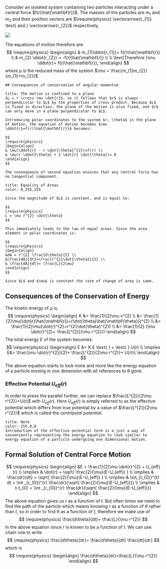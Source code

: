 Consider an isolated system containing two particles interacting under a central force $f(r)\hat{\mathbf{r}}$. The masses of the particles are $m_{1} \text{ and } m_{2}$ and their position vectors are $\require{physics} \vectorarrow{r_{1}} \text{ and } \vectorarrow{r_{2}}$ respectively.

![](https://i.imgur.com/JAjXvql.png)

The equations of motion therefore are:
$$
\require{physics}
\begin{align}
& m_{1}\ddot{r_{1}}= f(r)\hat{\mathbf{r}} \\
& m_{2} \ddot{r_{2}} = -f(r)\hat{\mathbf{r}} \\ \\
\text{Therefore }\mu \ddot{r}= f(r)\hat{\mathbf{r}},
\end{align}
$$
where $\mu$ is the reduced mass of the system $\mu = \frac{m_{1}m_{2}}{m_{1}+m_{2}}$

```ad-note
## Consequences of conservation of angular momentum
```


```ad-note
title: The motion is confined to a plane
$L = r \cross \mu \dot{r}$, so it follows that $r$ is always perpendicular to $L$ by the properties of cross product. Because $L$ is fixed in direction, the plane of the motion is also fixed, and $r$ can only move in a plane perpendicular to $L$.

Introducing polar coordinates to the system $r, \theta$ in the plane of motion, the equation of motion becomes $\mu \ddot{r}=f(r)\hat{\mathbf{r}}$ becomes:

$$
\require{physics}
\begin{align}
& \mu(\ddot{r} - r \dot{\theta}^{2})=f(r) \\
& \mu(r \ddot{\theta} + 2 \dot{r} \dot{\theta})= 0
\end{align}
$$

The consequence of second equation ensures that any central force has no tangential component.
```

```ad-note
title: Equality of Areas
color: 0,255,255

Since the magnitude of $L$ is constant, and is equal to:

$$
\require{physics}
L = \mu r^{2} \dot{\theta}
$$

This immediately leads to the law of equal areas. Since the area element in polar coordinates is:

$$
\require{physics}
\begin{align}
&dA = r^{2} \frac{d\theta}{2} \\
&\frac{dA}{dt}=\frac{r^{2}\dot{\theta}}{2} \\
& \frac{dA}{dt}= \frac{L}{2\mu}
\end{align}
$$

Since $L$ and $\mu$ is constant the rate of change of area is same.
```

## Consequences of the Conservation of Energy

The kinetic energy of $\mu$ is,
 $$
\require{physics}
\begin{align}
K &= \frac{1}{2}\mu v^{2} \\
&= \frac{1}{2}\mu(\dot{r}\hat{\mathbf{r}}+r\dot{\theta}\hat{\mathbf{\theta}})^{2} \\
&= \frac{1}{2}\mu(\dot{r}^{2}+r^{2}\dot{\theta}^{2}) \\
&= \frac{1}{2} (\mu \dot{r}^{2}+ \frac{L^{2}}{\mu r^{2}})
\end{align}
$$
The total energy $E$ of the system becomes:
$$
\require{physics}
\begin{align}
E &= K.E \text{ } + \text{ } U(r) \\
\implies E&= \frac{\mu \dot{r}^{2}}{2}+ \frac{L^{2}}{2\mu r^{2}}+ U(r)\\
\end{align}
$$
The above equation starts to look more and more like the energy equation of a particle moving in one dimension with all references to $\theta$ gone.

### Effective Potential $U_{eff}(r)$

In order to press the parallel further, we can replace $\frac{L^{2}}{2\mu r^{2}}+U(r)$ with $U_{eff}(r)$. Here $U_{eff}(r)$ is simply referred to as the effective potential which differs from true potential by a value of $\frac{L^{2}}{2\mu r^{2}}$ which is called the *centripetal potential*.

```ad-note
title: Note
color: 255,0,0
Introduction of the effective potential term is a just a way of conveniently representing the energy equation to look similar to energy equation of a particle undergoing one dimensional motion. 
```

## Formal Solution of Central Force Motion

$$
\require{physics}
\begin{align}
&E = \frac{1}{2}\mu \dot{r}^{2} + U_{eff}(r) \\
\implies & \dot{r} = \sqrt{ \frac{2}{\mu}(E-U_{eff}) } \\
\implies & \frac{dr}{dt} = \sqrt{ \frac{2}{\mu}(E-U_{eff}) }  \\
\implies & \int_{t_{0}}^{t} dt = \int _{r_{0}}^{r} \frac{dr}{\sqrt{ \frac{2}{\mu}(E-U_{eff})}} \\
\implies & t-t_{0} = \int _{r_{0}}^{r} \frac{dr}{\sqrt{ \frac{2}{\mu}(E-U_{eff})}}
\end{align}
$$
The above equation gives us $r$ as a function of $t$. But often times we need to find the path of the particle which means knowing $r$ as a function of $\theta$ rather than $t$, so in order to find θ as a function of $t$, therefore we make use of
$$
\require{physics}
 \frac{d\theta}{dt}= \frac{L}{\mu r^{2}} 
$$
In the above equation since $r$ is known to be a function of $t$. We can use chain rule to write
$$
\require{physics}
\frac{d\theta}{dr}= \frac{d\theta}{dt} \frac{dt}{dr}
$$
which is
$$
\require{physics}
\begin{align}
\frac{d\theta}{dr}=\frac{L}{\mu r^{2}}
\end{align}
$$